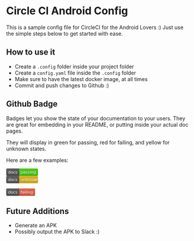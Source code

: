 # Circle CI Android Config
This is a sample config file for CircleCI for the Android Lovers :) Just use the simple steps below to get started with ease.

## How to use it
* Create a `.config` folder inside your project folder
* Create a `config.yaml` file inside the `.config` folder
* Make sure to have the latest docker image, at all times
* Commit and push changes to Github :)

## Github Badge
Badges let you show the state of your documentation to your users. They are great for embedding in your README, or putting inside your actual doc pages.

They will display in green for passing, red for failing, and yellow for unknown states.

Here are a few examples:

<svg xmlns="http://www.w3.org/2000/svg" xmlns:xlink="http://www.w3.org/1999/xlink" width="86" height="20"><linearGradient id="b" x2="0" y2="100%"><stop offset="0" stop-color="#bbb" stop-opacity=".1"/><stop offset="1" stop-opacity=".1"/></linearGradient><clipPath id="a"><rect width="86" height="20" rx="3" fill="#fff"/></clipPath><g clip-path="url(#a)"><path fill="#555" d="M0 0h35v20H0z"/><path fill="#4c1" d="M35 0h51v20H35z"/><path fill="url(#b)" d="M0 0h86v20H0z"/></g><g fill="#fff" text-anchor="middle" font-family="DejaVu Sans,Verdana,Geneva,sans-serif" font-size="11"><text x="17.5" y="15" fill="#010101" fill-opacity=".3">docs</text><text x="17.5" y="14">docs</text><text x="59.5" y="15" fill="#010101" fill-opacity=".3">passing</text><text x="59.5" y="14">passing</text></g></svg>  
<svg xmlns="http://www.w3.org/2000/svg" xmlns:xlink="http://www.w3.org/1999/xlink" width="96" height="20"><linearGradient id="b" x2="0" y2="100%"><stop offset="0" stop-color="#bbb" stop-opacity=".1"/><stop offset="1" stop-opacity=".1"/></linearGradient><clipPath id="a"><rect width="96" height="20" rx="3" fill="#fff"/></clipPath><g clip-path="url(#a)"><path fill="#555" d="M0 0h35v20H0z"/><path fill="#dfb317" d="M35 0h61v20H35z"/><path fill="url(#b)" d="M0 0h96v20H0z"/></g><g fill="#fff" text-anchor="middle" font-family="DejaVu Sans,Verdana,Geneva,sans-serif" font-size="11"><text x="17.5" y="15" fill="#010101" fill-opacity=".3">docs</text><text x="17.5" y="14">docs</text><text x="64.5" y="15" fill="#010101" fill-opacity=".3">unknown</text><text x="64.5" y="14">unknown</text></g></svg>

<svg xmlns="http://www.w3.org/2000/svg" xmlns:xlink="http://www.w3.org/1999/xlink" width="78" height="20"><linearGradient id="b" x2="0" y2="100%"><stop offset="0" stop-color="#bbb" stop-opacity=".1"/><stop offset="1" stop-opacity=".1"/></linearGradient><clipPath id="a"><rect width="78" height="20" rx="3" fill="#fff"/></clipPath><g clip-path="url(#a)"><path fill="#555" d="M0 0h35v20H0z"/><path fill="#e05d44" d="M35 0h43v20H35z"/><path fill="url(#b)" d="M0 0h78v20H0z"/></g><g fill="#fff" text-anchor="middle" font-family="DejaVu Sans,Verdana,Geneva,sans-serif" font-size="11"><text x="17.5" y="15" fill="#010101" fill-opacity=".3">docs</text><text x="17.5" y="14">docs</text><text x="55.5" y="15" fill="#010101" fill-opacity=".3">failing</text><text x="55.5" y="14">failing</text></g></svg>

## Future Additions
* Generate an APK
* Possibly output the APK to Slack :)



